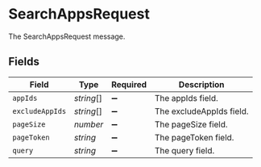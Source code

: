 # SearchAppsRequest

The SearchAppsRequest message.


## Fields

| Field                    | Type                     | Required                 | Description              |
| ------------------------ | ------------------------ | ------------------------ | ------------------------ |
| `appIds`                 | *string*[]               | :heavy_minus_sign:       | The appIds field.        |
| `excludeAppIds`          | *string*[]               | :heavy_minus_sign:       | The excludeAppIds field. |
| `pageSize`               | *number*                 | :heavy_minus_sign:       | The pageSize field.      |
| `pageToken`              | *string*                 | :heavy_minus_sign:       | The pageToken field.     |
| `query`                  | *string*                 | :heavy_minus_sign:       | The query field.         |